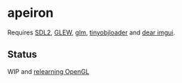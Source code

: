 # apeiron

Requires [SDL2](https://www.libsdl.org/), [GLEW](https://github.com/nigels-com/glew), [glm](https://glm.g-truc.net/0.9.8/index.html), [tinyobjloader](https://github.com/syoyo/tinyobjloader) and [dear imgui](https://github.com/ocornut/imgui).

Status
---
WIP and [relearning OpenGL](https://learnopengl.com/)
